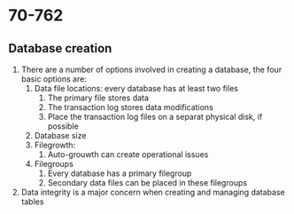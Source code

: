 # 70-762

## Database creation
1. There are a number of options involved in creating a database, the four basic options are:
    1. Data file locations: every database has at least two files
        1. The primary file stores data
        2. The transaction log stores data modifications
        3. Place the transaction log files on a separat physical disk, if possible
    2. Database size
    3. Filegrowth:
        1. Auto-grouwth can create operational issues
    4. Filegroups
        1. Every database has a primary filegroup
        2. Secondary data files can be placed in these filegroups
2. Data integrity is a major concern when creating and managing database tables
